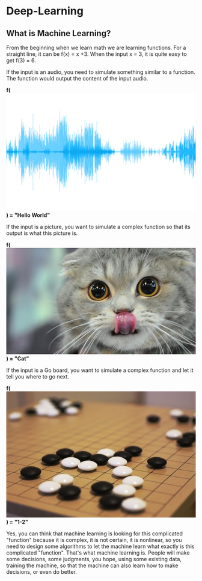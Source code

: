# Deep-Learning

## What is Machine Learning?
From the beginning when we learn math we are learning functions. For a straight line, it can be f(x) = x +3. When the input x = 3, it is quite easy to get f(3) = 6.

If the input is an audio, you need to simulate something similar to a function. The function would output the content of the input audio.

**f(![image](https://github.com/mattliu777/Deep-Learning/blob/master/image/audioicon_e4_rel.jpg)) = "Hello World"**

If the input is a picture, you want to simulate a complex function so that its output is what this picture is.

**f(![image](https://github.com/mattliu777/Deep-Learning/blob/master/image/p0517py6.jpg)) = "Cat"**

If the input is a Go board, you want to simulate a complex function and let it tell you where to go next.

**f(![image](https://github.com/mattliu777/Deep-Learning/blob/master/image/main-qimg-db601a17da862a35f8ad006aa70e96f1-c.jpg)) = "1-2"**

Yes, you can think that machine learning is looking for this complicated "function" because it is complex, it is not certain, it is nonlinear, so you need to design some algorithms to let the machine learn what exactly is this complicated "function". That's what machine learning is. People will make some decisions, some judgments, you hope, using some existing data, training the machine, so that the machine can also learn how to make decisions, or even do better.
